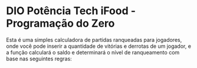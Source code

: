 # DIO Potência Tech iFood - Programação do Zero
Esta é uma simples calculadora de partidas ranqueadas para jogadores, onde você pode inserir a quantidade de vitórias e derrotas de um jogador, e a função calculará o saldo e determinará o nível de ranqueamento com base nas seguintes regras:
